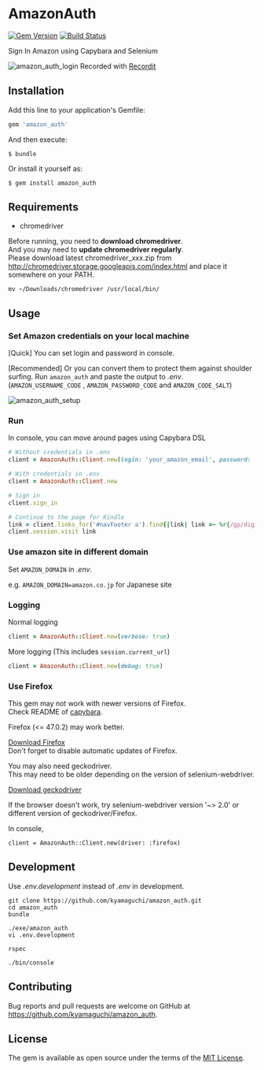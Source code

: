 # AmazonAuth

[![Gem Version](https://badge.fury.io/rb/amazon_auth.svg)](https://badge.fury.io/rb/amazon_auth)
[![Build Status](https://travis-ci.org/kyamaguchi/amazon_auth.svg?branch=master)](https://travis-ci.org/kyamaguchi/amazon_auth)

Sign In Amazon using Capybara and Selenium

![amazon_auth_login](https://cloud.githubusercontent.com/assets/275284/25064724/7f5faae4-223b-11e7-9fc6-4a82d1d727ab.gif)
Recorded with [Recordit](http://recordit.co/)

## Installation

Add this line to your application's Gemfile:

```ruby
gem 'amazon_auth'
```

And then execute:

    $ bundle

Or install it yourself as:

    $ gem install amazon_auth

## Requirements

- chromedriver

Before running, you need to **download chromedriver**.  
And you may need to **update chromedriver regularly**.  
Please download latest chromedriver_xxx.zip from http://chromedriver.storage.googleapis.com/index.html and place it somewhere on your PATH.

```
mv ~/Downloads/chromedriver /usr/local/bin/
```

## Usage

### Set Amazon credentials on your local machine

[Quick] You can set login and password in console.

[Recommended] Or you can convert them to protect them against shoulder surfing.
Run `amazon_auth` and paste the output to _.env_.
(`AMAZON_USERNAME_CODE` , `AMAZON_PASSWORD_CODE` and `AMAZON_CODE_SALT`)

![amazon_auth_setup](https://cloud.githubusercontent.com/assets/275284/25064607/9b9b80be-2238-11e7-95fc-c1547a83f178.gif)

### Run

In console, you can move around pages using Capybara DSL

```ruby
# Without credentials in .env
client = AmazonAuth::Client.new(login: 'your_amazon_email', password: 'your_amazon_password')

# With credentials in .env
client = AmazonAuth::Client.new

# Sign in
client.sign_in

# Continue to the page for Kindle
link = client.links_for('#navFooter a').find{|link| link =~ %r{/gp/digital/fiona/manage/} }
client.session.visit link
```

### Use amazon site in different domain

Set `AMAZON_DOMAIN` in _.env_.

e.g. `AMAZON_DOMAIN=amazon.co.jp` for Japanese site

### Logging

Normal logging

```ruby
client = AmazonAuth::Client.new(verbose: true)
```

More logging (This includes `session.current_url`)

```ruby
client = AmazonAuth::Client.new(debug: true)
```

### Use Firefox

This gem may not work with newer versions of Firefox.  
Check README of [capybara](https://github.com/teamcapybara/capybara).  

Firefox (<= 47.0.2) may work better.  

[Download Firefox](https://ftp.mozilla.org/pub/firefox/releases/)  
Don't forget to disable automatic updates of Firefox.  

You may also need geckodriver.  
This may need to be older depending on the version of selenium-webdriver.  

[Download geckodriver](https://github.com/mozilla/geckodriver/releases)  

If the browser doesn't work, try selenium-webdriver version '~> 2.0' or different version of geckodriver/Firefox.

In console,

```
client = AmazonAuth::Client.new(driver: :firefox)
```

## Development

Use _.env.development_ instead of _.env_ in development.

```
git clone https://github.com/kyamaguchi/amazon_auth.git
cd amazon_auth
bundle

./exe/amazon_auth
vi .env.development

rspec

./bin/console
```

## Contributing

Bug reports and pull requests are welcome on GitHub at https://github.com/kyamaguchi/amazon_auth.

## License

The gem is available as open source under the terms of the [MIT License](http://opensource.org/licenses/MIT).

